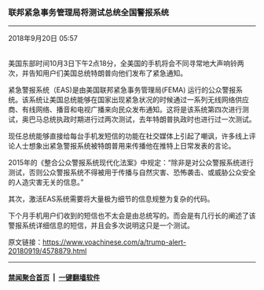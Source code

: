 ### 联邦紧急事务管理局将测试总统全国警报系统
------------------------

<div class="published">
 <span class="date" title="中国时间">
  <time datetime="2018-09-20T05:57:54+08:00">
   2018年9月20日 05:57
  </time>
 </span>
</div>
<br/>
<div class="wsw">
 <p>
  美国东部时间10月3日下午2点18分，全美国的手机将会不同寻常地大声响铃两次，并告知用户们美国总统特朗普向他们发布了紧急通知。
 </p>
 <p>
  紧急警报系统（EAS)是由美国联邦紧急事务管理局(FEMA) 运行的公众警报系统。该系统让美国总统能够在国家出现紧急状况的时候通过一系列无线网络供应商、有线网络、播音和电视广播来向民众发布通知。这将是该系统第四次进行测试，奥巴马总统执政时期进行过两次测试，去年特朗普执政时也进行过一次测试。
 </p>
 <p>
  现任总统能够直接给每台手机发短信的功能在社交媒体上引起了嘲讽，许多线上评论人士想象出紧急警报系统被特朗普用来传播他在推特上日常发表的言论。
 </p>
 <p>
  2015年的《整合公众警报系统现代化法案》中规定：“除非是对公众警报系统进行测试，否则公众警报系统不得被用于传播与自然灾害、恐怖袭击、或威胁公众安全的人造灾害无关的信息。”
 </p>
 <p>
  其次，激活EAS系统需要将大量极为细节的信息规整为复杂的代码。
 </p>
 <p>
  下个月手机用户们收到的短信也不太会是由总统写的。而会是有几行长的阐述了该警报系统详细信息的短信，并且会多次说明这只是一个测试。
 </p>
 <p>
 </p>
</div>

原文链接：https://www.voachinese.com/a/trump-alert-20180919/4578879.html


------------------------
#### [禁闻聚合首页](https://github.com/gfw-breaker/banned-news/blob/master/README.md) &nbsp;|&nbsp;  [一键翻墙软件](https://github.com/gfw-breaker/nogfw/blob/master/README.md)